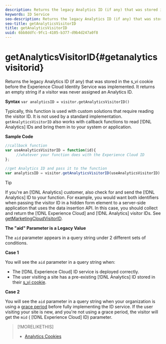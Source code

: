 ```yaml
---
description: Returns the legacy Analytics ID (if any) that was stored in the s_vi cookie before the Experience Cloud Identity Service was implemented. It returns an empty string if a visitor was never assigned an Analytics ID.
keywords: ID Service
seo-description: Returns the legacy Analytics ID (if any) that was stored in the s_vi cookie before the Experience Cloud Identity Service was implemented. It returns an empty string if a visitor was never assigned an Analytics ID.
seo-title: getAnalyticsVisitorID
title: getAnalyticsVisitorID
uuid: 6bb8ddfc-9fc1-4105-b377-d9b4d247a0f8
---
```


# getAnalyticsVisitorID{#getanalyticsvisitorid}

Returns the legacy Analytics ID (if any) that was stored in the s_vi cookie before the Experience Cloud Identity Service was implemented. It returns an empty string if a visitor was never assigned an Analytics ID.

 **Syntax** `var analyticsID = visitor.getAnalyticsVisitorID()`

Typically, this function is used with custom solutions that require reading the visitor ID. It is not used by a standard implementation. `getAnalyticsVisitorID` also works with callback functions to read [!DNL Analytics] IDs and bring them in to your system or application.

**Sample Code**

```js
//callback function 
var useAnalyticsVisitorID = function(id){ 
     //whatever your function does with the Experience Cloud ID 
}; 
 
//get Analytics ID and pass it to the function 
var analyticsID = visitor.getAnalyticsVisitorID(useAnalyticsVisitorID)
```

>[!TIP]
>
>If you're an [!DNL Analytics] customer, also check for and send the [!DNL Analytics] ID to your function. For example, you would want both identifiers when passing the visitor ID in a hidden form element to a server-side application that uses the data insertion API. In this case, you should collect and return the [!DNL Experience Cloud] and [!DNL Analytics] visitor IDs. See [getMarketingCloudVisitorID](../../library/get-set/getmcvid.md).

**The "aid" Parameter is a Legacy Value**

The `aid` parameter appears in a query string under 2 different sets of conditions.

**Case 1**

You will see the `aid` parameter in a query string when:

* The [!DNL Experience Cloud] ID service is deployed correctly. 
* The user visiting a site has a pre-existing [!DNL Analytics] ID stored in their [s_vi cookie](https://docs.adobe.com/content/help/en/core-services/interface/ec-cookies/cookies-analytics.html#section-5d50a078de444d12b7d927d68ff3b679).

**Case 2**

You will see the `aid` parameter in a query string when your organization is using a [grace period](../../reference/analytics-reference/grace-period.md) before fully implementing the ID service. If the user visiting your site is new, and you're not using a grace period, the visitor will get the `mid` ( [!DNL Experience Cloud] ID) parameter. 

>[!MORELIKETHIS]
>
>* [Analytics Cookies](https://docs.adobe.com/content/help/en/core-services/interface/ec-cookies/cookies-privacy.html)

